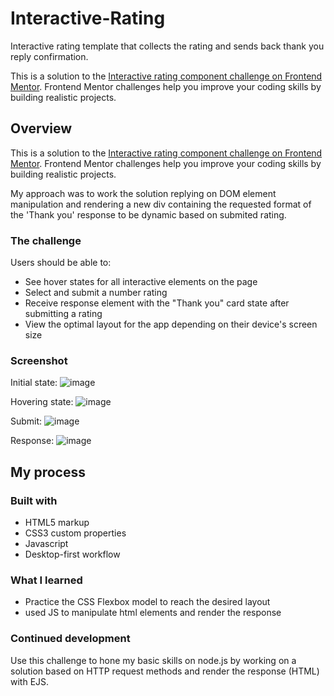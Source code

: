 # Interactive-Rating
Interactive rating template that collects the rating and sends back thank you reply confirmation.


This is a solution to the [Interactive rating component challenge on Frontend Mentor](https://www.frontendmentor.io/challenges/interactive-rating-component-koxpeBUmI). Frontend Mentor challenges help you improve your coding skills by building realistic projects.

## Overview

This is a solution to the [Interactive rating component challenge on Frontend Mentor](https://www.frontendmentor.io/challenges/interactive-rating-component-koxpeBUmI). Frontend Mentor challenges help you improve your coding skills by building realistic projects.

My approach was to work the solution replying on DOM element manipulation and rendering a new div containing the requested format of the 'Thank you' response to be dynamic based on submited rating.


### The challenge

Users should be able to:


- See hover states for all interactive elements on the page
- Select and submit a number rating
- Receive response element with the "Thank you" card state after submitting a rating
- View the optimal layout for the app depending on their device's screen size

### Screenshot

Initial state:
![image](https://user-images.githubusercontent.com/101325452/167644256-b9665ff7-aaeb-4a62-a977-c1dee4d51944.png)

Hovering state:
![image](https://user-images.githubusercontent.com/101325452/167644727-518d1d38-ead4-4dea-b499-af769f1b7ea2.png)

Submit:
![image](https://user-images.githubusercontent.com/101325452/167646252-a9797190-32ae-431a-b286-e3620397b6a9.png)


Response:
![image](https://user-images.githubusercontent.com/101325452/167646467-068f4043-4d15-48bb-9832-5ea7d768a92a.png)




## My process

### Built with

- HTML5 markup
- CSS3 custom properties
- Javascript
- Desktop-first workflow



### What I learned

- Practice the CSS Flexbox model to reach the desired layout
- used JS to manipulate html elements and render the response


### Continued development

Use this challenge to hone my basic skills on node.js by working on a solution based on HTTP request methods and render the response (HTML) with EJS.


